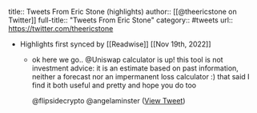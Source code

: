 title:: Tweets From Eric Stone (highlights)
author:: [[@theericstone on Twitter]]
full-title:: "Tweets From Eric Stone"
category:: #tweets
url:: https://twitter.com/theericstone

- Highlights first synced by [[Readwise]] [[Nov 19th, 2022]]
	- ok here we go.. @Uniswap calculator is up!
	  this tool is not investment advice: it is an estimate based on past information, neither a forecast nor an impermanent loss calculator :) 
	  that said I find it both useful and pretty and hope you do too
	  
	  @flipsidecrypto @angelaminster ([View Tweet](https://twitter.com/theericstone/status/1399789625812602883))